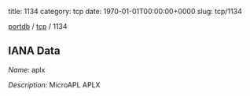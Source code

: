 title: 1134
category: tcp
date: 1970-01-01T00:00:00+0000
slug: tcp/1134

[portdb](/) / [tcp](/category/tcp.html) / 1134


## IANA Data

_Name:_ aplx

_Description:_ MicroAPL APLX

